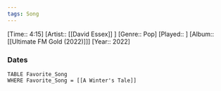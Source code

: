 ```yaml
---
tags: Song  
---
```

[Time:: 4:15]
[Artist:: [[David Essex]] ]
[Genre:: Pop]
[Played:: ]
[Album:: [[Ultimate FM Gold (2022)]]]
[Year:: 2022]
### Dates
````dataview
TABLE Favorite_Song
WHERE Favorite_Song = [[A Winter's Tale]]
````